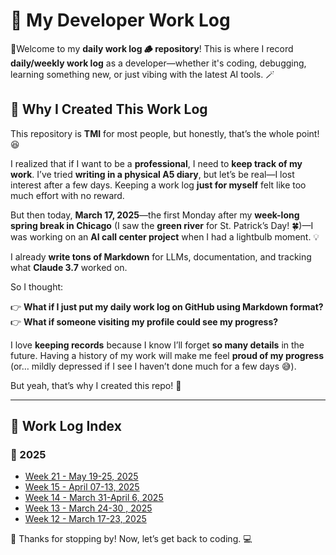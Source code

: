 # 📝 My Developer Work Log  

🎄Welcome to my **daily work log 🪵 repository**! This is where I record **daily/weekly work log** as a developer—whether it's coding, debugging, learning something new, or just vibing with the latest AI tools. 🪄 

## 📖 Why I Created This Work Log  

This repository is **TMI** for most people, but honestly, that’s the whole point! 😆  

I realized that if I want to be a **professional**, I need to **keep track of my work**. I’ve tried **writing in a physical A5 diary**, but let’s be real—I lost interest after a few days. Keeping a work log **just for myself** felt like too much effort with no reward.  

But then today, **March 17, 2025**—the first Monday after my **week-long spring break in Chicago** (I saw the **green river** for St. Patrick’s Day! 🍀)—I was working on an **AI call center project** when I had a lightbulb moment. 💡  

I already **write tons of Markdown** for LLMs, documentation, and tracking what **Claude 3.7** worked on.

So I thought:  

👉 **What if I just put my daily work log on GitHub using Markdown format?**  
👉 **What if someone visiting my profile could see my progress?**  

I love **keeping records** because I know I’ll forget **so many details** in the future. Having a history of my work will make me feel **proud of my progress** (or… mildly depressed if I see I haven’t done much for a few days 😅).  

But yeah, that’s why I created this repo! 🚀  

---

## 📂 Work Log Index  

### 🔹 2025

- [Week 21 - May 19-25, 2025](2025/2025-week-21.md)
- [Week 15 - April 07-13, 2025](2025/2025-week-15.md)
- [Week 14 - March 31-April 6, 2025](2025/2025-week-14.md)
- [Week 13 - March 24-30 , 2025](2025/2025-week-13.md)
- [Week 12 - March 17-23, 2025](2025/2025-week-12.md)  


<!---

## 🚀 How I Use This Log  
- 📅 **Daily & Weekly Updates** – I document what I worked on, challenges I faced, and cool things I learned.  
- 🛠 **Projects & Experiments** – I track features, bug fixes, and tech experiments.  
- 📚 **Learning Notes** – If I learn something new, I write it down here.  

This isn't just for **productivity**—it's also a way for me to reflect on my journey and see how much I've improved over time.  
--->
<!---
## 🔗 Connect With Me  
If you somehow ended up here and find this interesting, feel free to check out my other projects or say hi!  

📧 **Email:** [your-email@example.com](mailto:your-email@example.com)  
🐙 **GitHub:** [github.com/your-username](https://github.com/your-username)  
💡 **Portfolio (if applicable):** [yourwebsite.com](https://yourwebsite.com)  

--->

🎉 Thanks for stopping by! Now, let’s get back to coding. 💻  

